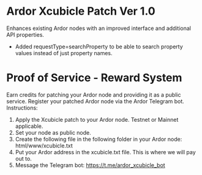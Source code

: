 # Ardor Xcubicle Patch Ver 1.0

Enhances existing Ardor nodes with an improved interface and additional API properties.

- Added requestType=searchProperty to be able to search property values instead of just property names.

# Proof of Service - Reward System

Earn credits for patching your Ardor node and providing it as a public service. Register your patched Ardor node via the Ardor Telegram bot. Instructions:

1. Apply the Xcubicle patch to your Ardor node. Testnet or Mainnet applicable.
2. Set your node as public node.
3. Create the following file in the following folder in your Ardor node: html/www/xcubicle.txt 
4. Put your Ardor address in the xcubicle.txt file. This is where we will pay out to.
5. Message the Telegram bot: https://t.me/ardor_xcubicle_bot

